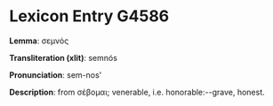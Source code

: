 # Lexicon Entry G4586

**Lemma**: σεμνός

**Transliteration (xlit)**: semnós

**Pronunciation**: sem-nos'

**Description**:
from σέβομαι; venerable, i.e. honorable:--grave, honest.
